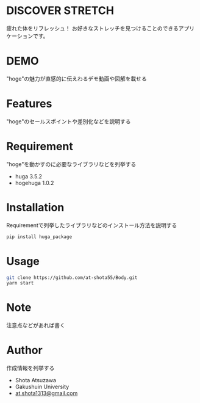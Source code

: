 # DISCOVER STRETCH

疲れた体をリフレッシュ！
お好きなストレッチを見つけることのできるアプリケーションです。

# DEMO

"hoge"の魅力が直感的に伝えわるデモ動画や図解を載せる

# Features

"hoge"のセールスポイントや差別化などを説明する

# Requirement

"hoge"を動かすのに必要なライブラリなどを列挙する

* huga 3.5.2
* hogehuga 1.0.2

# Installation

Requirementで列挙したライブラリなどのインストール方法を説明する

```bash
pip install huga_package
```

# Usage

```bash
git clone https://github.com/at-shota55/Body.git
yarn start
```

# Note

注意点などがあれば書く

# Author

作成情報を列挙する

* Shota Atsuzawa
* Gakushuin University
* at.shota1313@gmail.com

